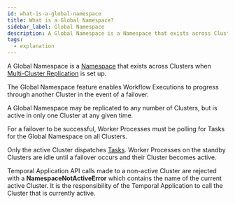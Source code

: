 ```yaml
---
id: what-is-a-global-namespace
title: What is a Global Namespace?
sidebar_label: Global Namespace
description: A Global Namespace is a Namespace that exists across Clusters when Multi-Cluster Replication is set up.
tags:
  - explanation
---
```


A Global Namespace is a [Namespace](/concepts/what-is-a-namespace) that exists across Clusters when [Multi-Cluster Replication](/concepts/what-is-multi-cluster-replication) is set up.

The Global Namespace feature enables Workflow Executions to progress through another Cluster in the event of a failover.

A Global Namespace may be replicated to any number of Clusters, but is active in only one Cluster at any given time.

For a failover to be successful, Worker Processes must be polling for Tasks for the Global Namespace on all Clusters.

Only the active Cluster dispatches [Tasks](/concepts/what-is-a-task).
Worker Processes on the standby Clusters are idle until a failover occurs and their Cluster becomes active.

Temporal Application API calls made to a non-active Cluster are rejected with a **NamespaceNotActiveError** which contains the name of the current active Cluster.
It is the responsibility of the Temporal Application to call the Cluster that is currently active.
